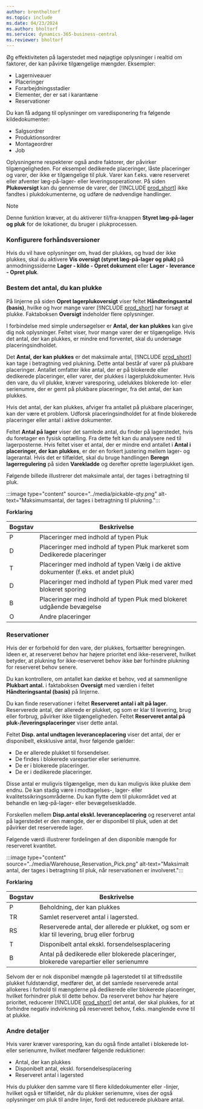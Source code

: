 ```yaml
---
author: brentholtorf
ms.topic: include
ms.date: 04/23/2024
ms.author: bholtorf
ms.service: dynamics-365-business-central
ms.reviewer: bholtorf
---
```


Øg effektiviteten på lagerstedet med nøjagtige oplysninger i realtid om faktorer, der kan påvirke tilgængelige mængder. Eksempler: 

* Lagerniveauer
* Placeringer
* Forarbejdningsstadier
* Elementer, der er sat i karantæne
* Reservationer

Du kan få adgang til oplysninger om varedisponering fra følgende kildedokumenter:

* Salgsordrer
* Produktionsordrer
* Montageordrer
* Job

Oplysningerne respekterer også andre faktorer, der påvirker tilgængeligheden. For eksempel dedikerede placeringer, låste placeringer og varer, der ikke er tilgængelige til pluk. Varer kan f.eks. være reserveret eller afventer læg-på-lager- eller leveringsoperationer. På siden **Plukoversigt** kan du gennemse de varer, der [!INCLUDE [prod_short](prod_short.md)] ikke fandtes i plukdokumenterne, og udføre de nødvendige handlinger.

> [!NOTE]
> Denne funktion kræver, at du aktiverer til/fra-knappen **Styret læg-på-lager og pluk** for de lokationer, du bruger i plukprocessen.

### <a name="set-up-previews"></a>Konfigurere forhåndsversioner

Hvis du vil have oplysninger om, hvad der plukkes, og hvad der ikke plukkes, skal du aktivere **Vis oversigt (styret læg-på-lager og pluk)** på anmodningssiderne **Lager - kilde - Opret dokument** eller **Lager - leverance - Opret pluk**.

### <a name="determine-the-quantity-you-can-pick"></a>Bestem det antal, du kan plukke

På linjerne på siden **Opret lagerplukoversigt** viser feltet **Håndteringsantal (basis)**, hvilke og hvor mange varer [!INCLUDE [prod_short](prod_short.md)] har forsøgt at plukke. Faktaboksen **Oversigt** indeholder flere oplysninger.

I forbindelse med simple undersøgelser er **Antal, der kan plukkes** kan give dig nok oplysninger. Feltet viser, hvor mange varer der er tilgængelige. Hvis det antal, der kan plukkes, er mindre end forventet, skal du undersøge placeringsindholdet.

Det **Antal, der kan plukkes** er det maksimale antal, [!INCLUDE [prod_short](prod_short.md)] kan tage i betragtning ved plukning. Dette antal består af varer på plukbare placeringer. Antallet omfatter ikke antal, der er på blokerede eller dedikerede placeringer, eller varer, der plukkes i lagerplukdokumenter. Hvis den vare, du vil plukke, kræver varesporing, udelukkes blokerede lot- eller serienumre, der er gemt på plukbare placeringer, fra det antal, der kan plukkes.

Hvis det antal, der kan plukkes, afviger fra antallet på plukbare placeringer, kan der være et problem. Udforsk placeringsindholdet for at finde blokerede placeringer eller antal i aktive dokumenter.

Feltet **Antal på lager** viser det samlede antal, du finder på lagerstedet, hvis du foretager en fysisk optælling. Fra dette felt kan du analysere ned til lagerposterne. Hvis feltet viser et antal, der er mindre end antallet i **Antal i placeringer, der kan plukkes**, er der en forkert justering mellem lager- og lagerantal. Hvis det er tilfældet, skal du bruge handlingen **Beregn lagerregulering** på siden **Varekladde** og derefter oprette lagerplukket igen.

Følgende billede illustrerer det maksimale antal, der tages i betragtning til pluk.

:::image type="content" source="../media/pickable-qty.png" alt-text="Maksimumsantal, der tages i betragtning til plukning.":::

**Forklaring**

|Bogstav  |Beskrivelse  |
|---------|---------|
|P     |Placeringer med indhold af typen Pluk         |
|D     |Placeringer med indhold af typen Pluk markeret som Dedikerede placeringer        |
|T     |Placeringer med indhold af typen Vælg i de aktive dokumenter (f.eks. et andet pluk)       |
|D     |Placeringer med indhold af typen Pluk med varer med blokeret sporing         |
|B     |Placeringer med indhold af typen Pluk med blokeret udgående bevægelse         |
|O     |Andre placeringer         |

### <a name="reservations"></a>Reservationer

Hvis der er forbehold for den vare, der plukkes, fortsætter beregningen. Ideen er, at reserveret behov har højere prioritet end ikke-reserveret, hvilket betyder, at plukning for ikke-reserveret behov ikke bør forhindre plukning for reserveret behov senere.

Du kan kontrollere, om antallet kan dække et behov, ved at sammenligne **Plukbart antal.** i faktaboksen **Oversigt** med værdien i feltet **Håndteringsantal (basis)** på linjerne.

Du kan finde reservationer i feltet **Reserveret antal i alt på lager**. Reserverede antal, der allerede er plukket, og som er klar til levering, brug eller forbrug, påvirker ikke tilgængeligheden. Feltet **Reserveret antal på pluk-/leveringsplaceringer** viser dette antal.

Feltet **Disp. antal undtagen leveranceplacering** viser det antal, der er disponibelt, eksklusive antal, hvor følgende gælder:

* De er allerede plukket til forsendelser.
* De findes i blokerede varepartier eller serienumre.
* De er i blokerede placeringer.
* De er i dedikerede placeringer.

Disse antal er muligvis tilgængelige, men du kan muligvis ikke plukke dem endnu. De kan stadig være i modtagelses-, lager- eller kvalitetssikringsområderne. Du kan flytte dem til plukområdet ved at behandle en læg-på-lager- eller bevægelseskladde.

Forskellen mellem **Disp.antal ekskl. leveranceplacering** og reserveret antal på lagerstedet er den mængde, der er disponibel til pluk, uden at det påvirker det reserverede lager.

Følgende værdi illustrerer fordelingen af den disponible mængde for reserveret kvantitet.

:::image type="content" source="../media/Warehouse_Reservation_Pick.png" alt-text="Maksimalt antal, der tages i betragtning til pluk, når reservationen er involveret.":::

**Forklaring**

|Bogstav  |Beskrivelse  |
|---------|---------|
|P     |Beholdning, der kan plukkes         |
|TR    |Samlet reserveret antal i lagersted.         |
|RS    |Reserverede antal, der allerede er plukket, og som er klar til levering, brug eller forbrug       |
|T     |Disponibelt antal ekskl. forsendelsesplacering         |
|B     |Antal på dedikerede eller blokerede placeringer, blokerede varepartier eller serienumre         |

Selvom der er nok disponibel mængde på lagerstedet til at tilfredsstille plukket fuldstændigt, medfører det, at det samlede reserverede antal allokeres i forhold til mængderne på dedikerede eller blokerede placeringer, hvilket forhindrer pluk til dette behov. Da reserveret behov har højere prioritet, reducerer [!INCLUDE [prod_short](prod_short.md)] det antal, der skal plukkes, for at forhindre negativ indvirkning på reserveret behov, f.eks. manglende evne til at plukke.

### <a name="other-details"></a>Andre detaljer

Hvis varer kræver varesporing, kan du også finde antallet i blokerede lot- eller serienumre, hvilket medfører følgende reduktioner:

* Antal, der kan plukkes
* Disponibelt antal, ekskl. forsendelsesplacering
* Reserveret antal i lagersted 

Hvis du plukker den samme vare til flere kildedokumenter eller -linjer, hvilket også er tilfældet, når du plukker serienumre, vises der også oplysninger om pluk til andre linjer, fordi det reducerede plukbare antal.
